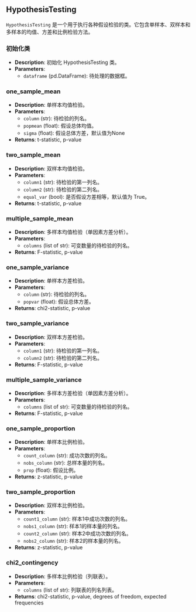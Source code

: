 ## HypothesisTesting

`HypothesisTesting` 是一个用于执行各种假设检验的类。它包含单样本、双样本和多样本的均值、方差和比例检验方法。

### 初始化类

- **Description**: 初始化 HypothesisTesting 类。
- **Parameters**: 
  - `dataframe` (pd.DataFrame): 待处理的数据框。

### one_sample_mean

- **Description**: 单样本均值检验。
- **Parameters**: 
  - `column` (str): 待检验的列名。
  - `popmean` (float): 假设总体均值。
  - `sigma` (float): 假设总体方差，默认值为None
- **Returns**: t-statistic, p-value

### two_sample_mean

- **Description**: 双样本均值检验。
- **Parameters**: 
  - `column1` (str): 待检验的第一列名。
  - `column2` (str): 待检验的第二列名。
  - `equal_var` (bool): 是否假设方差相等，默认值为 True。
- **Returns**: t-statistic, p-value


### multiple_sample_mean

- **Description**: 多样本均值检验（单因素方差分析）。
- **Parameters**: 
  - `columns` (list of str): 可变数量的待检验的列名。
- **Returns**: F-statistic, p-value


### one_sample_variance

- **Description**: 单样本方差检验。
- **Parameters**: 
  - `column` (str): 待检验的列名。
  - `popvar` (float): 假设总体方差。
- **Returns**: chi2-statistic, p-value

### two_sample_variance

- **Description**: 双样本方差检验。
- **Parameters**: 
  - `column1` (str): 待检验的第一列名。
  - `column2` (str): 待检验的第二列名。
- **Returns**: F-statistic, p-value

### multiple_sample_variance

- **Description**: 多样本方差检验（单因素方差分析）。
- **Parameters**: 
  - `columns` (list of str): 可变数量的待检验的列名。
- **Returns**: F-statistic, p-value

### one_sample_proportion

- **Description**: 单样本比例检验。
- **Parameters**: 
  - `count_column` (str): 成功次数的列名。
  - `nobs_column` (str): 总样本量的列名。
  - `prop` (float): 假设比例。
- **Returns**: z-statistic, p-value

### two_sample_proportion

- **Description**: 双样本比例检验。
- **Parameters**: 
  - `count1_column` (str): 样本1中成功次数的列名。
  - `nobs1_column` (str): 样本1的样本量的列名。
  - `count2_column` (str): 样本2中成功次数的列名。
  - `nobs2_column` (str): 样本2的样本量的列名。
- **Returns**: z-statistic, p-value


### chi2_contingency

- **Description**: 多样本比例检验（列联表）。
- **Parameters**: 
  - `columns` (list of str): 列联表的列名列表。
- **Returns**: chi2-statistic, p-value, degrees of freedom, expected frequencies